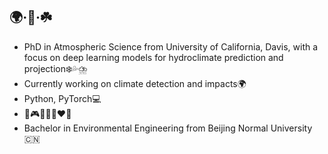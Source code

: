 ## 🌍·🤔·☘️

* PhD in Atmospheric Science from University of California, Davis, with a focus on deep learning models for hydroclimate prediction and projection❄️💦⛈️
* Currently working on climate detection and impacts🌍
* Python, PyTorch💻
* 🎹🎮🐶😈👩‍❤️‍👨
* Bachelor in Environmental Engineering from Beijing Normal University🇨🇳
<!--
**ShihengDuan/shihengduan** is a ✨ _special_ ✨ repository because its `README.md` (this file) appears on your GitHub profile.

Here are some ideas to get you started:

- 🔭 I’m currently working on ...
- 🌱 I’m currently learning ...
- 👯 I’m looking to collaborate on ...
- 🤔 I’m looking for help with ...
- 💬 Ask me about ...
- 📫 How to reach me: ...
- 😄 Pronouns: ...
- ⚡ Fun fact: ...
-->
